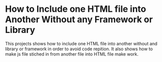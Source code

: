 # How to Include one HTML file into Another Without any Framework or Library
This projects shows how to include one HTML file into another without and library or framework in order to avoid code repition.
It also shows how to make js file stiched in from another file into HTML file make work.
